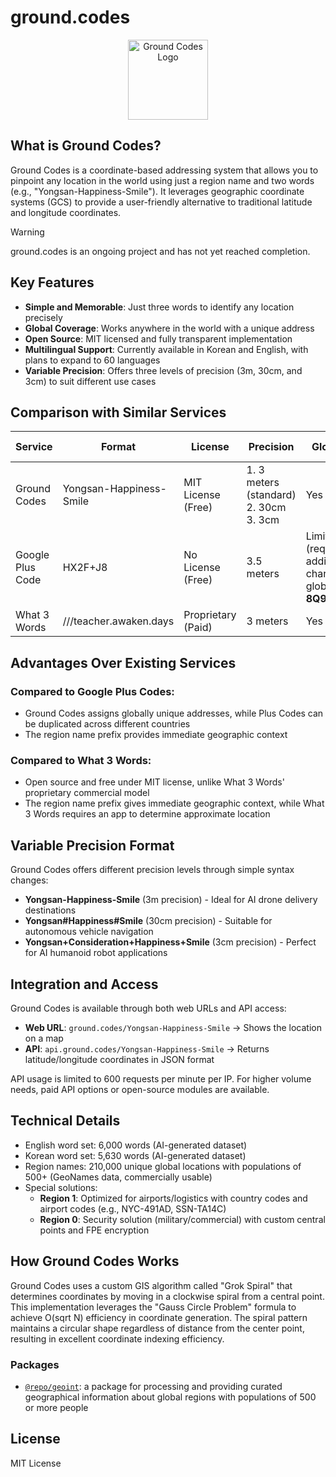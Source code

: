 # ground.codes

<p align="center">
  <img src="https://i.imgur.com/eQ9JpzY.png" width="128" alt="Ground Codes Logo">
</p>

## What is Ground Codes?

Ground Codes is a coordinate-based addressing system that allows you to pinpoint any location in the world using just a region name and two words (e.g., "Yongsan-Happiness-Smile"). It leverages geographic coordinate systems (GCS) to provide a user-friendly alternative to traditional latitude and longitude coordinates.

> [!WARNING]
> ground.codes is an ongoing project and has not yet reached completion.

## Key Features

- **Simple and Memorable**: Just three words to identify any location precisely
- **Global Coverage**: Works anywhere in the world with a unique address
- **Open Source**: MIT licensed and fully transparent implementation
- **Multilingual Support**: Currently available in Korean and English, with plans to expand to 60 languages
- **Variable Precision**: Offers three levels of precision (3m, 30cm, and 3cm) to suit different use cases

## Comparison with Similar Services

| Service          | Format                  | License            | Precision                                   | Global Usage                                                                     | Multilingual Support                        |
| ---------------- | ----------------------- | ------------------ | ------------------------------------------- | -------------------------------------------------------------------------------- | ------------------------------------------- |
| Ground Codes     | Yongsan-Happiness-Smile | MIT License (Free) | 1. 3 meters (standard)<br>2. 30cm<br>3. 3cm | Yes                                                                              | Korean, English (expanding to 60 languages) |
| Google Plus Code | HX2F+J8                 | No License (Free)  | 3.5 meters                                  | Limited (requires 4 additional characters for global use, e.g., **8Q94HX2F+J8**) | English only                                |
| What 3 Words     | ///teacher.awaken.days  | Proprietary (Paid) | 3 meters                                    | Yes                                                                              | 60 languages                                |

## Advantages Over Existing Services

### Compared to Google Plus Codes:

- Ground Codes assigns globally unique addresses, while Plus Codes can be duplicated across different countries
- The region name prefix provides immediate geographic context

### Compared to What 3 Words:

- Open source and free under MIT license, unlike What 3 Words' proprietary commercial model
- The region name prefix gives immediate geographic context, while What 3 Words requires an app to determine approximate location

## Variable Precision Format

Ground Codes offers different precision levels through simple syntax changes:

- **Yongsan-Happiness-Smile** (3m precision) - Ideal for AI drone delivery destinations
- **Yongsan#Happiness#Smile** (30cm precision) - Suitable for autonomous vehicle navigation
- **Yongsan+Consideration+Happiness+Smile** (3cm precision) - Perfect for AI humanoid robot applications

## Integration and Access

Ground Codes is available through both web URLs and API access:

- **Web URL**: `ground.codes/Yongsan-Happiness-Smile` → Shows the location on a map
- **API**: `api.ground.codes/Yongsan-Happiness-Smile` → Returns latitude/longitude coordinates in JSON format

API usage is limited to 600 requests per minute per IP. For higher volume needs, paid API options or open-source modules are available.

## Technical Details

- English word set: 6,000 words (AI-generated dataset)
- Korean word set: 5,630 words (AI-generated dataset)
- Region names: 210,000 unique global locations with populations of 500+ (GeoNames data, commercially usable)
- Special solutions:
  - **Region 1**: Optimized for airports/logistics with country codes and airport codes (e.g., NYC-491AD, SSN-TA14C)
  - **Region 0**: Security solution (military/commercial) with custom central points and FPE encryption

## How Ground Codes Works

Ground Codes uses a custom GIS algorithm called "Grok Spiral" that determines coordinates by moving in a clockwise spiral from a central point. This implementation leverages the "Gauss Circle Problem" formula to achieve O(sqrt N) efficiency in coordinate generation. The spiral pattern maintains a circular shape regardless of distance from the center point, resulting in excellent coordinate indexing efficiency.

### Packages

- [`@repo/geoint`](./packages/geoint/README.md): a package for processing and providing curated geographical information about global regions with populations of 500 or more people

## License

MIT License
